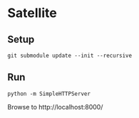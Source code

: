 Satellite
=========

Setup
-----

	git submodule update --init --recursive

Run
---

	python -m SimpleHTTPServer

Browse to http://localhost:8000/
